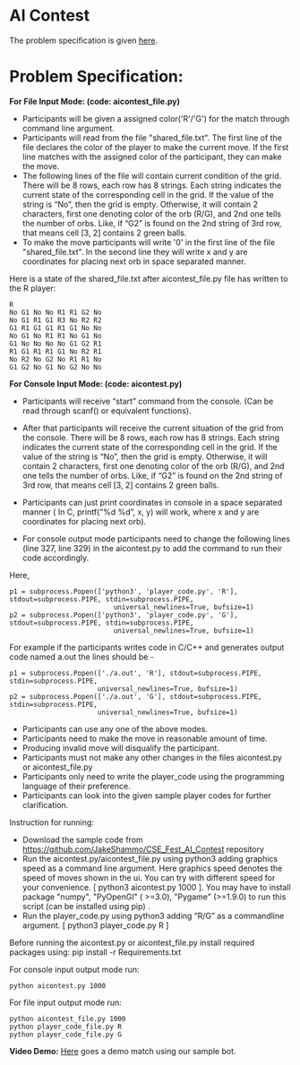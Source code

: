 # AI Contest

The problem specification is given
[here](https://docs.google.com/document/d/1SlSndBeXWi0bCCPSQOI8T7VSsRXRfUy4Csg641UWhcw/). 

# Problem Specification:

**For File Input Mode: (code: aicontest_file.py)**
- Participants will be given a assigned color('R'/'G') for the match through command line argument.
- Participants will read from the file "shared_file.txt". The first line of the file declares the color of the player to make the current move. If the first line matches with the assigned color of the participant, they can make the move.
- The following lines of the file will contain current condition of the
  grid. There will be 8 rows, each row has 8 strings. Each string
  indicates the current state of the corresponding cell in the grid. If
  the value of the string is “No”, then the grid is empty. Otherwise, it
  will contain 2 characters, first one denoting color of the orb (R/G),
  and 2nd one tells the number of orbs. Like, if “G2” is found on the
  2nd string of 3rd row, that means cell \[3, 2\] contains 2 green
  balls.
- To make the move participants will write '0' in the first line of the file "shared_file.txt". In the second line they will write x and y are coordinates for placing next orb in space separated manner.

Here is a state of the shared_file.txt after aicontest_file.py file has written to the R player:

    R
    No G1 No No R1 R1 G2 No 
    No G1 R1 G1 R3 No R2 R2 
    G1 R1 G1 G1 R1 G1 No No 
    No G1 No R1 R1 No G1 No 
    G1 No No No No G1 G2 R1 
    R1 G1 R1 R1 G1 No R2 R1 
    No R2 No G2 No R1 R1 No 
    G1 G2 No G1 No G2 No No



**For Console Input Mode: (code: aicontest.py)**
- Participants will receive “start” command from the console. (Can be read through scanf() or equivalent functions).
- After that participants will receive the current situation of the grid
  from the console. There will be 8 rows, each row has 8 strings. Each
  string indicates the current state of the corresponding cell in the
  grid. If the value of the string is “No”, then the grid is empty.
  Otherwise, it will contain 2 characters, first one denoting color of
  the orb (R/G), and 2nd one tells the number of orbs. Like, if “G2” is
  found on the 2nd string of 3rd row, that means cell \[3, 2\] contains
  2 green balls.
- Participants can just print coordinates in console in a space separated manner ( In C, printf(“%d %d”, x, y) will work, where x and y are coordinates for placing next orb).

- For console output mode participants need to change the following
  lines (line 327, line 329) in the aicontest.py to add the command to
  run their code accordingly.

Here, 

    p1 = subprocess.Popen(['python3', 'player_code.py', 'R'], stdout=subprocess.PIPE, stdin=subprocess.PIPE,
                              universal_newlines=True, bufsize=1)
    p2 = subprocess.Popen(['python3', 'player_code.py', 'G'], stdout=subprocess.PIPE, stdin=subprocess.PIPE,
                              universal_newlines=True, bufsize=1)
                              
For example if the participants writes code in C/C++ and generates
output code named a.out the lines should be -

    p1 = subprocess.Popen(['./a.out', 'R'], stdout=subprocess.PIPE, stdin=subprocess.PIPE,
                          universal_newlines=True, bufsize=1)
    p2 = subprocess.Popen(['./a.out', 'G'], stdout=subprocess.PIPE, stdin=subprocess.PIPE,
                          universal_newlines=True, bufsize=1)
                         
- Participants can use any one of the above modes.
- Participants need to make the move in reasonable amount of time.
- Producing invalid move will disqualify the participant.
- Participants must not make any other changes in the files aicontest.py or aicontest_file.py
- Participants only need to write the player_code using the programming language of their preference.
- Participants can look into the given sample player codes for further clarification.


Instruction for running:

- Download the sample code from https://github.com/JakeShammo/CSE_Fest_AI_Contest repository
- Run the aicontest.py/aicontest_file.py using python3 adding graphics
  speed as a command line argument. Here graphics speed denotes the
  speed of moves shown in the ui. You can try with different speed for
  your convenience. \[ python3 aicontest.py 1000 \]. You may have to
  install package "numpy", "PyOpenGl" ( >=3.0), "Pygame" (>=1.9.0) to
  run this script (can be installed using pip) .
- Run the player_code.py using python3 adding “R/G” as a commandline
  argument. \[ python3 player_code.py R \]

Before running the aicontest.py or aicontest_file.py install required packages using:
pip install -r Requirements.txt

For console input output mode run:

    python aicontest.py 1000

For file input output mode run:

    python aicontest_file.py 1000
    python player_code_file.py R
    python player_code_file.py G

**Video Demo:** [Here](https://goo.gl/LBsnnD) goes a demo match using our sample bot.
